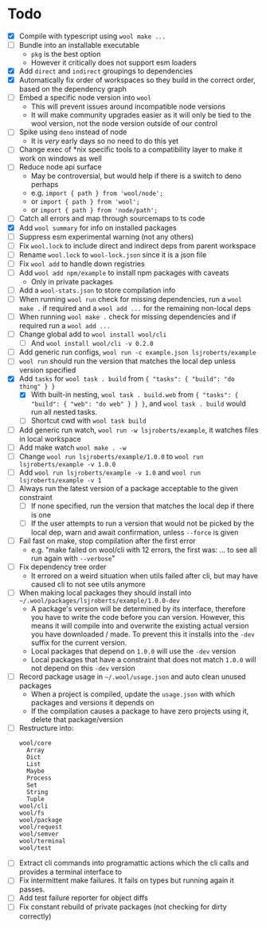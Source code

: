 # Todo

- [x] Compile with typescript using `wool make ...`
- [ ] Bundle into an installable executable
  - `pkg` is the best option
  - However it critically does not support esm loaders
- [x] Add `direct` and `indirect` groupings to dependencies
- [x] Automatically fix order of workspaces so they build in the correct order, based on the dependency graph
- [ ] Embed a specific node version into `wool`
  - This will prevent issues around incompatible node versions
  - It will make community upgrades easier as it will only be tied to the wool version, not the node version outside of our control
- [ ] Spike using `deno` instead of node
  - It is _very_ early days so no need to do this yet
- [ ] Change exec of \*nix specific tools to a compatibility layer to make it work on windows as well
- [ ] Reduce node api surface
  - May be controversial, but would help if there is a switch to deno perhaps
  - e.g. `import { path } from 'wool/node';`
  - or `import { path } from 'wool';`
  - or `import { path } from 'node/path';`
- [ ] Catch all errors and map through sourcemaps to ts code
- [x] Add `wool summary` for info on installed packages
- [ ] Suppress esm experimental warning (not any others)
- [ ] Fix `wool.lock` to include direct and indirect deps from parent workspace
- [ ] Rename `wool.lock` to `wool-lock.json` since it is a json file
- [ ] Fix `wool add` to handle down registries
- [ ] Add `wool add npm/example` to install npm packages with caveats
  - Only in private packages
- [ ] Add a `wool-stats.json` to store compilation info
- [ ] When running `wool run` check for missing dependencies, run a `wool make .` if required and a `wool add ...` for the remaining non-local deps
- [ ] When running `wool make .` check for missing dependencies and if required run a `wool add ...`
- [ ] Change global add to `wool install wool/cli`
  - [ ] And `wool install wool/cli -v 0.2.0`
- [ ] Add generic run configs, `wool run -c example.json lsjroberts/example`
- [ ] `wool run` should run the version that matches the local dep unless version specified
- [x] Add `tasks` for `wool task . build` from `{ "tasks": { "build": "do thing" } }`
  - [x] With built-in nesting, `wool task . build.web` from `{ "tasks": { "build": { "web": "do web" } } }`, and `wool task . build` would run all nested tasks.
  - [ ] Shortcut cwd with `wool task build`
- [ ] Add generic run watch, `wool run -w lsjroberts/example`, it watches files in local workspace
- [ ] Add make watch `wool make . -w`
- [ ] Change `wool run lsjroberts/example/1.0.0` to `wool run lsjroberts/example -v 1.0.0`
- [ ] Add `wool run lsjroberts/example -v 1.0` and `wool run lsjroberts/example -v 1`
- [ ] Always run the latest version of a package acceptable to the given constraint
  - [ ] If none specified, run the version that matches the local dep if there is one
  - [ ] If the user attempts to run a version that would not be picked by the local dep, warn and await confirmation, unless `--force` is given
- [ ] Fail fast on make, stop compilation after the first error
  - e.g. "make failed on wool/cli with 12 errors, the first was: ... to see all run again with `--verbose`"
- [ ] Fix dependency tree order
  - It errored on a weird situation when utils failed after cli, but may have caused cli to not see utils anymore
- [ ] When making local packages they should install into `~/.wool/packages/lsjroberts/example/1.0.0-dev`
  - A package's version will be determined by its interface, therefore you have to write the code before you can version. However, this means it will compile into and overwrite the existing actual version you have downloaded / made. To prevent this it installs into the `-dev` suffix for the current version.
  - Local packages that depend on `1.0.0` will use the `-dev` version
  - Local packages that have a constraint that does not match `1.0.0` will not depend on this `-dev` version
- [ ] Record package usage in `~/.wool/usage.json` and auto clean unused packages
  - When a project is compiled, update the `usage.json` with which packages and versions it depends on
  - If the compilation causes a package to have zero projects using it, delete that package/version
- [ ] Restructure into:
  ```
  wool/core
    Array
    Dict
    List
    Maybe
    Process
    Set
    String
    Tuple
  wool/cli
  wool/fs
  wool/package
  wool/request
  wool/semver
  wool/terminal
  wool/test
  ```
- [ ] Extract cli commands into programattic actions which the cli calls and provides a terminal interface to
- [ ] Fix intermittent make failures. It fails on types but running again it passes.
- [ ] Add test failure reporter for object diffs
- [ ] Fix constant rebuild of private packages (not checking for dirty correctly)